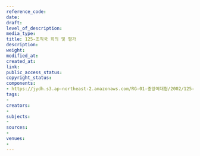 ```yaml
---
reference_code: 
date: 
draft: 
level_of_description: 
media_type: 
title: 125-조직국 회의 및 평가
description: 
weight: 
modified_at: 
created_at: 
link: 
public_access_status: 
copyright_status: 
components:
- https://jydh.s3.ap-northeast-2.amazonaws.com/RG-01-중앙여대협/2002/125-조직국+회의+및+평가.pdf
tags:
- 
creators:
- 
subjects:
- 
sources:
- 
venues:
- 
---
```

